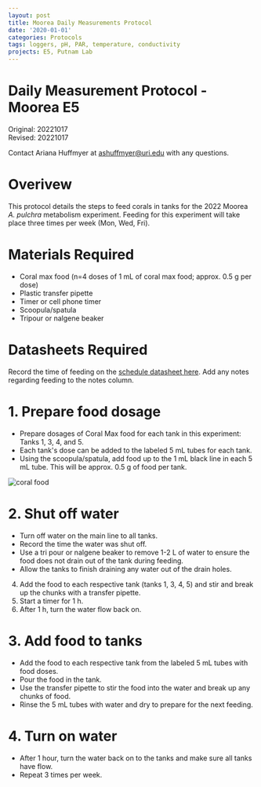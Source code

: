 ```yaml
---
layout: post
title: Moorea Daily Measurements Protocol
date: '2020-01-01'
categories: Protocols
tags: loggers, pH, PAR, temperature, conductivity
projects: E5, Putnam Lab
---
```


# Daily Measurement Protocol - Moorea E5  

Original: 20221017  
Revised: 20221017 

Contact Ariana Huffmyer at ashuffmyer@uri.edu with any questions.     

# Overivew  

This protocol details the steps to feed corals in tanks for the 2022 Moorea *A. pulchra* metabolism experiment.   Feeding for this experiment will take place three times per week (Mon, Wed, Fri).  

# Materials Required  

- Coral max food (n=4 doses of 1 mL of coral max food; approx. 0.5 g per dose)  
- Plastic transfer pipette  
- Timer or cell phone timer 
- Scoopula/spatula   
- Tripour or nalgene beaker  

# Datasheets Required  

Record the time of feeding on the [schedule datasheet here](https://github.com/urol-e5/apulchra_metabolism/blob/main/schedule.xlsx). Add any notes regarding feeding to the notes column.   

# 1. Prepare food dosage  

- Prepare dosages of Coral Max food for each tank in this experiment: Tanks 1, 3, 4, and 5. 
- Each tank's dose can be added to the labeled 5 mL tubes for each tank.  
- Using the scoopula/spatula, add food up to the 1 mL black line in each 5 mL tube. This will be approx. 0.5 g of food per tank.  

![coral food](https://ahuffmyer.github.io/ASH_Putnam_Lab_Notebook/images/NotebookImages/Moorea2022/coralmax.jpeg)   

# 2. Shut off water  

- Turn off water on the main line to all tanks.  
- Record the time the water was shut off.  
- Use a tri pour or nalgene beaker to remove 1-2 L of water to ensure the food does not drain out of the tank during feeding. 
- Allow the tanks to finish draining any water out of the drain holes. 

  
4. Add the food to each respective tank (tanks 1, 3, 4, 5) and stir and break up the chunks with a transfer pipette.  
5. Start a timer for 1 h. 
6. After 1 h, turn the water flow back on.  

# 3. Add food to tanks   

- Add the food to each respective tank from the labeled 5 mL tubes with food doses.  
- Pour the food in the tank. 
- Use the transfer pipette to stir the food into the water and break up any chunks of food.  
- Rinse the 5 mL tubes with water and dry to prepare for the next feeding.  

# 4. Turn on water    

- After 1 hour, turn the water back on to the tanks and make sure all tanks have flow.  
- Repeat 3 times per week.  

